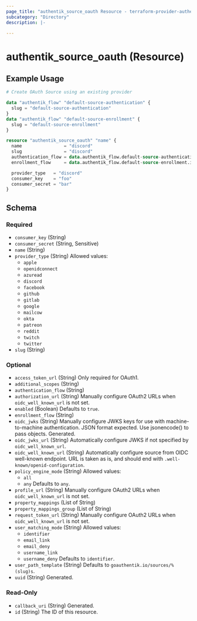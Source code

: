 ```yaml
---
page_title: "authentik_source_oauth Resource - terraform-provider-authentik"
subcategory: "Directory"
description: |-
  
---
```


# authentik_source_oauth (Resource)



## Example Usage

```terraform
# Create OAuth Source using an existing provider

data "authentik_flow" "default-source-authentication" {
  slug = "default-source-authentication"
}
data "authentik_flow" "default-source-enrollment" {
  slug = "default-source-enrollment"
}

resource "authentik_source_oauth" "name" {
  name                = "discord"
  slug                = "discord"
  authentication_flow = data.authentik_flow.default-source-authentication.id
  enrollment_flow     = data.authentik_flow.default-source-enrollment.id

  provider_type   = "discord"
  consumer_key    = "foo"
  consumer_secret = "bar"
}
```

<!-- schema generated by tfplugindocs -->
## Schema

### Required

- `consumer_key` (String)
- `consumer_secret` (String, Sensitive)
- `name` (String)
- `provider_type` (String) Allowed values:
  - `apple`
  - `openidconnect`
  - `azuread`
  - `discord`
  - `facebook`
  - `github`
  - `gitlab`
  - `google`
  - `mailcow`
  - `okta`
  - `patreon`
  - `reddit`
  - `twitch`
  - `twitter`
- `slug` (String)

### Optional

- `access_token_url` (String) Only required for OAuth1.
- `additional_scopes` (String)
- `authentication_flow` (String)
- `authorization_url` (String) Manually configure OAuth2 URLs when `oidc_well_known_url` is not set.
- `enabled` (Boolean) Defaults to `true`.
- `enrollment_flow` (String)
- `oidc_jwks` (String) Manually configure JWKS keys for use with machine-to-machine authentication. JSON format expected. Use jsonencode() to pass objects. Generated.
- `oidc_jwks_url` (String) Automatically configure JWKS if not specified by `oidc_well_known_url`.
- `oidc_well_known_url` (String) Automatically configure source from OIDC well-known endpoint. URL is taken as is, and should end with `.well-known/openid-configuration`.
- `policy_engine_mode` (String) Allowed values:
  - `all`
  - `any`
 Defaults to `any`.
- `profile_url` (String) Manually configure OAuth2 URLs when `oidc_well_known_url` is not set.
- `property_mappings` (List of String)
- `property_mappings_group` (List of String)
- `request_token_url` (String) Manually configure OAuth2 URLs when `oidc_well_known_url` is not set.
- `user_matching_mode` (String) Allowed values:
  - `identifier`
  - `email_link`
  - `email_deny`
  - `username_link`
  - `username_deny`
 Defaults to `identifier`.
- `user_path_template` (String) Defaults to `goauthentik.io/sources/%(slug)s`.
- `uuid` (String) Generated.

### Read-Only

- `callback_uri` (String) Generated.
- `id` (String) The ID of this resource.
